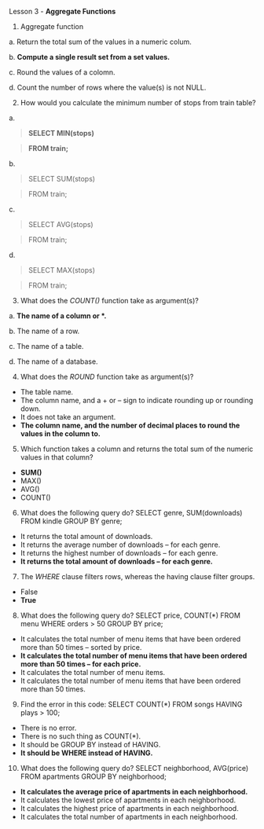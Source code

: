 Lesson 3 - **Aggregate Functions**

1.	Aggregate function

a.	Return the total sum of the values in a numeric colum.

b.	**Compute a single result set from a set values.**

c.	Round the values of a colomn.

d.	Count the number of rows where the value(s) is not NULL.

2.	How would you calculate the minimum number of stops from train table?

a.
>	**SELECT MIN(stops)**

>	**FROM train;**

b.	
>	SELECT SUM(stops)

>	FROM train;

c.	
>	SELECT AVG(stops)

>	FROM train;

d.	
>	SELECT MAX(stops)

>	FROM train;

3.	What does the *COUNT()* function take as argument(s)?

a.	__The name of a column or *.__

b.	The name of a row.

c.	The name of a table.

d.	The name of a database.

4.	What does the *ROUND* function take as argument(s)?
-	The table name.
-	The column name, and a + or – sign to indicate rounding up or rounding down.
-	It does not take an argument.
-	**The column name, and the number of decimal places to round the values in the column to.**
5.	Which function takes a column and returns the total sum of the numeric values in that column?
-	**SUM()**
-	MAX()
-	AVG()
-	COUNT()
6.	What does the following query do?
SELECT genre,
	SUM(downloads)
FROM kindle
GROUP BY genre;
-	It returns the total amount of downloads.
-	It returns the average number of downloads – for each genre.
-	It returns the highest number of downloads – for each genre.
-	**It returns the total amount of downloads – for each genre.**
7.	The *WHERE* clause filters rows, whereas the having clause filter groups.
-	False
-	**True**
8.	What does the following query do?
SELECT price,
	COUNT(*)
FROM menu
WHERE orders > 50
GROUP BY price;
-	It calculates the total number of menu items that have been ordered more than 50 times – sorted by price.
-	**It calculates the total number of menu items that have been ordered more than 50 times – for each price.**
-	It calculates the total number of menu items.
-	It calculates the total number of menu items that have been ordered more than 50 times.
9.	Find the error in this code:
SELECT COUNT(*)
FROM songs
HAVING plays > 100;
-	There is no error.
-	There is no such thing as COUNT(*).
-	It should be GROUP BY instead of HAVING.
-	**It should be WHERE instead of HAVING.**
10.	What does the following query do?
SELECT neighborhood,
	AVG(price)
FROM apartments
GROUP BY neighborhood;
-	**It calculates the average price of apartments in each neighborhood.**
-	It calculates the lowest price of apartments in each neighborhood.
-	It calculates the highest price of apartments in each neighborhood.
-	It calculates the total number of apartments in each neighborhood.

